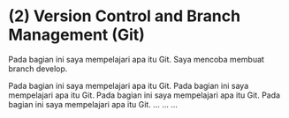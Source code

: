 # (2) Version Control and Branch Management (Git)

Pada bagian ini saya mempelajari apa itu Git.
Saya mencoba membuat branch develop.

Pada bagian ini saya mempelajari apa itu Git.
Pada bagian ini saya mempelajari apa itu Git.
Pada bagian ini saya mempelajari apa itu Git.
Pada bagian ini saya mempelajari apa itu Git.
...
...
...

